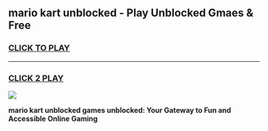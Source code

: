 
## mario kart unblocked - Play Unblocked Gmaes & Free
<h3>
<a href="https://news.freeplayer.one?title=mario_kart_unblocked&ref=16F">CLICK TO PLAY</a></h3>
<hr>

<h3>
<a href="https://news.freeplayer.one?title=mario_kart_unblocked&ref=16F">CLICK 2 PLAY</a>
  
</h3>

<a href="https://news.freeplayer.one?title=mario_kart_unblocked&ref=16F/"><img src="https://clearcache.store/games.png"></a>


**mario kart unblocked games unblocked: Your Gateway to Fun and Accessible Online Gaming**
